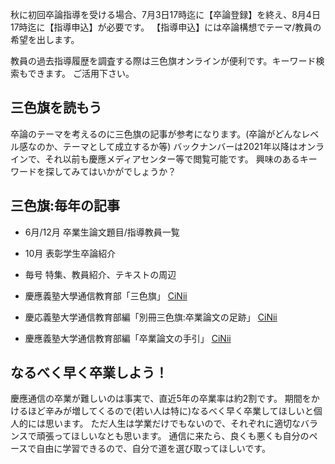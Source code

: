 ﻿---
layout: post
categories: [慶應通信, 情報]
tags: [慶應通信, 卒業論文, 卒業論文構想, 論文構想, 三色旗, 卒業率]
author: tmo
slug: "1122"
---
秋に初回卒論指導を受ける場合、7月3日17時迄に【卒論登録】を終え、8月4日17時迄に【指導申込】が必要です。
【指導申込】には卒論構想でテーマ/教員の希望を出します。

教員の過去指導履歴を調査する際は三色旗オンラインが便利です。キーワード検索もできます。
ご活用下さい。

## 三色旗を読もう
卒論のテーマを考えるのに三色旗の記事が参考になります。(卒論がどんなレベル感なのか、テーマとして成立するか等)
バックナンバーは2021年以降はオンラインで、それ以前も慶應メディアセンター等で閲覧可能です。
興味のあるキーワードを探してみてはいかがでしょうか？

## 三色旗:毎年の記事
* 6月/12月 卒業生論文題目/指導教員一覧
* 10月 表彰学生卒論紹介
* 毎号 特集、教員紹介、テキストの周辺

* 慶應義塾大學通信教育部「三色旗」
[CiNii](https://ci.nii.ac.jp/ncid/AN0010520X)
* 慶応義塾大学通信教育部編「別冊三色旗:卒業論文の足跡」
[CiNii](https://ci.nii.ac.jp/ncid/BN12276081)
* 慶應義塾大学通信教育部編「卒業論文の手引」
[CiNii](https://ci.nii.ac.jp/ncid/BA62399955)

## なるべく早く卒業しよう！
慶應通信の卒業が難しいのは事実で、直近5年の卒業率は約2割です。
期間をかけるほど辛みが増してくるので(若い人は特に)なるべく早く卒業してほしいと個人的には思います。
ただ人生は学業だけでもないので、それぞれに適切なバランスで頑張ってほしいなとも思います。
通信に来たら、良くも悪くも自分のペースで自由に学習できるので、自分で道を選び取ってほしいです。